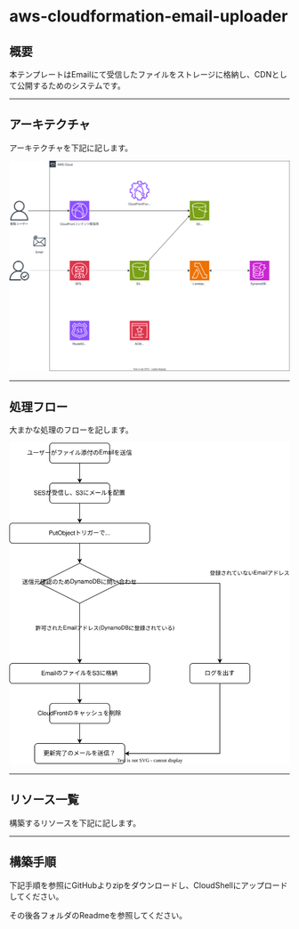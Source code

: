 # aws-cloudformation-email-uploader

## 概要

本テンプレートはEmailにて受信したファイルをストレージに格納し、CDNとして公開するためのシステムです。

---

## アーキテクチャ

アーキテクチャを下記に記します。

![](./img/email-uploader-architecture.drawio.svg)

---

## 処理フロー

大まかな処理のフローを記します。

![](./img/email-uploader-flow.drawio.svg)

---

## リソース一覧

構築するリソースを下記に記します。

---

## 構築手順


下記手順を参照にGitHubよりzipをダウンロードし、CloudShellにアップロードしてください。

[](upload-template.md)

その後各フォルダのReadmeを参照してください。


